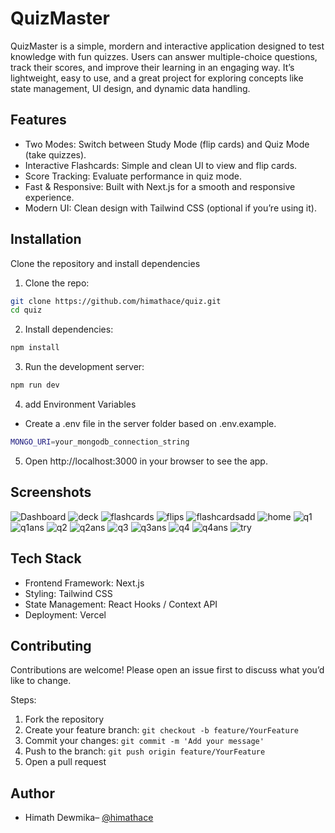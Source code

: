 # QuizMaster

QuizMaster is a simple, mordern and interactive application designed to test knowledge with fun quizzes. Users can answer multiple-choice questions, track their scores, and improve their learning in an engaging way. It’s lightweight, easy to use, and a great project for exploring concepts like state management, UI design, and dynamic data handling.

## Features

- Two Modes: Switch between Study Mode (flip cards) and Quiz Mode (take quizzes).
- Interactive Flashcards: Simple and clean UI to view and flip cards.
- Score Tracking: Evaluate performance in quiz mode.
- Fast & Responsive: Built with Next.js for a smooth and responsive experience.
- Modern UI: Clean design with Tailwind CSS (optional if you’re using it).

## Installation

Clone the repository and install dependencies


1. Clone the repo:

```bash
git clone https://github.com/himathace/quiz.git
cd quiz
```

2. Install dependencies:

```bash
npm install
```

3. Run the development server:

```bash
npm run dev
```


4. add Environment Variables


- Create a .env file in the server folder based on .env.example.

```bash
MONGO_URI=your_mongodb_connection_string
```

5. Open http://localhost:3000
 in your browser to see the app.



## Screenshots

![Dashboard](./assets/quizdash.png)
![deck](./assets/quizdeck.png)
![flashcards](./assets/flash.png)
![flips](./assets/flip.png)
![flashcardsadd](./assets/flashadd.png)
![home](./assets/quizhome.png)
![q1](./assets/q1.png)
![q1ans](./assets/q1ans.png)
![q2](./assets/q2.png)
![q2ans](./assets/q2ans.png)
![q3](./assets/q3.png)
![q3ans](./assets/q3ans.png)
![q4](./assets/q4.png)
![q4ans](./assets/q3ans.png)
![try](./assets/try.png)


## Tech Stack

- Frontend Framework: Next.js
- Styling: Tailwind CSS
- State Management: React Hooks / Context API
- Deployment: Vercel


## Contributing

Contributions are welcome! Please open an issue first to discuss what you’d like to change.

Steps:
1. Fork the repository
2. Create your feature branch: `git checkout -b feature/YourFeature`
3. Commit your changes: `git commit -m 'Add your message'`
4. Push to the branch: `git push origin feature/YourFeature`
5. Open a pull request

## Author

- Himath Dewmika– [@himathace](https://github.com/himathace)


